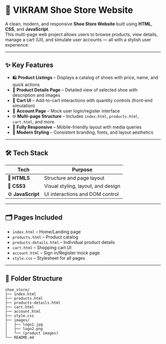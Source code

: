 # 👟 VIKRAM Shoe Store Website

A clean, modern, and responsive **Shoe Store Website** built using **HTML**, **CSS**, and **JavaScript**.  
This multi-page web project allows users to browse products, view details, manage a cart (UI), and simulate user accounts — all with a stylish user experience.

---

## ✨ Key Features

- 🛍️ **Product Listings** – Displays a catalog of shoes with price, name, and quick actions  
- 🔎 **Product Details Page** – Detailed view of selected shoe with description and images  
- 🛒 **Cart UI** – Add-to-cart interactions with quantity controls (front-end simulation)  
- 👤 **Account Page** – Mock user login/register interface  
- 🌐 **Multi-page Structure** – Includes `index.html`, `products.html`, `cart.html`, and more  
- 📱 **Fully Responsive** – Mobile-friendly layout with media queries  
- 🎨 **Modern Styling** – Consistent branding, fonts, and layout aesthetics

---

## 🛠️ Tech Stack

| Tech           | Purpose                            |
|----------------|-------------------------------------|
| 🧱 **HTML5**       | Structure and page layout             |
| 🎨 **CSS3**        | Visual styling, layout, and design   |
| ⚙️ **JavaScript**  | UI interactions and DOM control      |

---

## 🗂️ Pages Included

- `index.html` – Home/Landing page
- `products.html` – Product catalog
- `products-details.html` – Individual product details
- `cart.html` – Shopping cart UI
- `account.html` – Sign in/Register mock page
- `style.css` – Stylesheet for all pages

---

## 📁 Folder Structure

```plaintext
shoe_store/
├── index.html
├── products.html
├── products-details.html
├── cart.html
├── account.html
├── style.css
├── images/
│   ├── logo1.jpg
│   ├── logo2.png
│   └── (product images)
└── README.md
